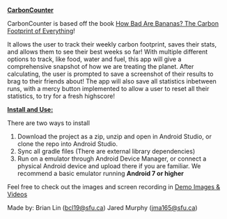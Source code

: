 <u><b>CarbonCounter</b></u>


CarbonCounter is based off the book [How Bad Are Bananas? The Carbon Footprint of Everything](https://www.amazon.ca/dp/B004VO4IZY/ref=cm_sw_em_r_mt_dp_TSJQQW7B48NCYFGY4MBS)!

It allows the user to track their weekly carbon footprint, saves their stats, and allows them to see their best weeks so far!
With multiple different options to track, like food, water and fuel, this app will give a comprehensive snapshot of how we are treating the planet.
After calculating, the user is prompted to save a screenshot of their results to brag to their friends about!
The app will also save all statistics inbetween runs, with a mercy button implemented to allow a user to reset all their statistics, to try for a fresh highscore!


<b><u>Install and Use:</b></u>


There are two ways to install
1. Download the project as a zip, unzip and open in Android Studio, or clone the repo into Android Studio.
2. Sync all gradle files (There are external library dependencies)
3. Run on a emulator through Android Device Manager, or connect a physical Android device and upload there if you are familiar. We recommend a basic emulator running <b>Android 7 or higher</b>

Feel free to check out the images and screen recording in [Demo Images & Videos](https://csil-git1.cs.surrey.sfu.ca/jma165/carboncounter/-/tree/master/Demo%20Images%20%26%20Videos)

Made by: Brian Lin ([bcl19@sfu.ca](mailto:bcl19@sfu.ca))
         Jared Murphy ([jma165@sfu.ca](mailto:jma165@sfu.ca))
